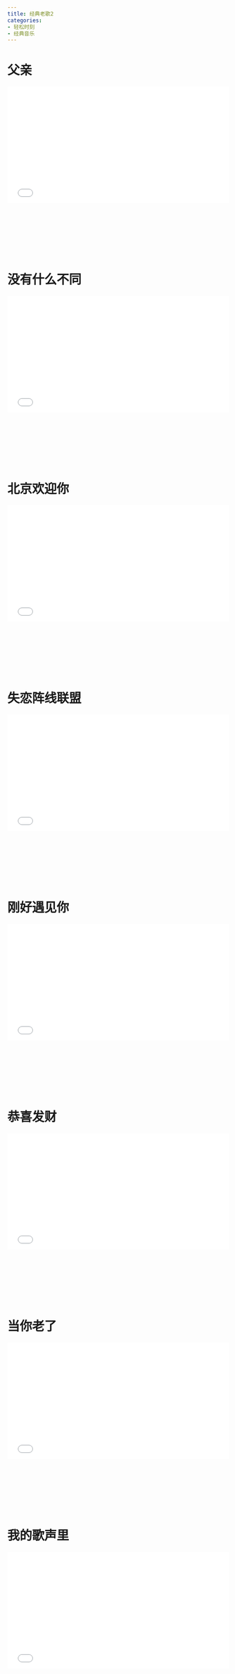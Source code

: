 ```yaml
---
title: 经典老歌2
categories: 
- 轻松时刻
- 经典音乐
---
```


# 父亲

<div style="position: relative; width: 100%; height: 0; padding-bottom: 75%;">
<iframe src="//player.bilibili.com/player.html?aid=821894&bvid=BV1es411o7jc&cid=3230278&page=1&high_quality=1&danmaku=0" scrolling="no" border="0" frameborder="no" framespacing="0" allowfullscreen="true" style="position: absolute; width: 100%; height: 70%; Left: 0; top: 0;"></iframe></div>

# 没有什么不同

<div style="position: relative; width: 100%; height: 0; padding-bottom: 75%;">
<iframe src="//player.bilibili.com/player.html?aid=760846417&bvid=BV1864y1k7tY&cid=346710640&page=1&high_quality=1&danmaku=0" scrolling="no" border="0" frameborder="no" framespacing="0" allowfullscreen="true" style="position: absolute; width: 100%; height: 70%; Left: 0; top: 0;"></iframe></div>

# 北京欢迎你

<div style="position: relative; width: 100%; height: 0; padding-bottom: 75%;">
<iframe src="//player.bilibili.com/player.html?aid=49390162&bvid=BV1Nb411j7LU&cid=86483204&page=1&high_quality=1&danmaku=0" scrolling="no" border="0" frameborder="no" framespacing="0" allowfullscreen="true" style="position: absolute; width: 100%; height: 70%; Left: 0; top: 0;"></iframe></div>

# 失恋阵线联盟

<div style="position: relative; width: 100%; height: 0; padding-bottom: 75%;">
<iframe src="//player.bilibili.com/player.html?aid=850152064&bvid=BV1TL4y1E7dA&cid=469357715&page=1&high_quality=1&danmaku=0" scrolling="no" border="0" frameborder="no" framespacing="0" allowfullscreen="true" style="position: absolute; width: 100%; height: 70%; Left: 0; top: 0;"></iframe></div>

# 刚好遇见你

<div style="position: relative; width: 100%; height: 0; padding-bottom: 75%;">
<iframe src="//player.bilibili.com/player.html?aid=8186214&bvid=BV1zs411b7La&cid=13464204&page=1&high_quality=1&danmaku=0" scrolling="no" border="0" frameborder="no" framespacing="0" allowfullscreen="true" style="position: absolute; width: 100%; height: 70%; Left: 0; top: 0;"></iframe></div>

# 恭喜发财

<div style="position: relative; width: 100%; height: 0; padding-bottom: 75%;">
<iframe src="//player.bilibili.com/player.html?aid=381171334&bvid=BV1zZ4y1d7jH&cid=497697161&page=1&high_quality=1&danmaku=0" scrolling="no" border="0" frameborder="no" framespacing="0" allowfullscreen="true" style="position: absolute; width: 100%; height: 70%; Left: 0; top: 0;"></iframe></div>

# 当你老了

<div style="position: relative; width: 100%; height: 0; padding-bottom: 75%;">
<iframe src="//player.bilibili.com/player.html?aid=12605607&bvid=BV1Qx411p7Jz&cid=20737206&page=1&high_quality=1&danmaku=0" scrolling="no" border="0" frameborder="no" framespacing="0" allowfullscreen="true" style="position: absolute; width: 100%; height: 70%; Left: 0; top: 0;"></iframe></div>

# 我的歌声里

<div style="position: relative; width: 100%; height: 0; padding-bottom: 75%;">
<iframe src="//player.bilibili.com/player.html?aid=9437202&bvid=BV1Ux411D7MB&cid=15595638&page=1&high_quality=1&danmaku=0" scrolling="no" border="0" frameborder="no" framespacing="0" allowfullscreen="true" style="position: absolute; width: 100%; height: 70%; Left: 0; top: 0;"></iframe></div>

# 小幸运

<div style="position: relative; width: 100%; height: 0; padding-bottom: 75%;">
<iframe src="//player.bilibili.com/player.html?aid=17148321&bvid=BV1BW411h7rp&cid=28016249&page=1&high_quality=1&danmaku=0" scrolling="no" border="0" frameborder="no" framespacing="0" allowfullscreen="true" style="position: absolute; width: 100%; height: 70%; Left: 0; top: 0;"></iframe></div>

# 嘀嗒

<div style="position: relative; width: 100%; height: 0; padding-bottom: 75%;">
<iframe src="//player.bilibili.com/player.html?aid=290637849&bvid=BV1jf4y1Y7Kd&cid=339774631&page=1&high_quality=1&danmaku=0" scrolling="no" border="0" frameborder="no" framespacing="0" allowfullscreen="true" style="position: absolute; width: 100%; height: 70%; Left: 0; top: 0;"></iframe></div>

# 新贵妃醉酒

<div style="position: relative; width: 100%; height: 0; padding-bottom: 75%;">
<iframe src="//player.bilibili.com/player.html?aid=9325413&bvid=BV1fx411r7Hr&cid=15410478&page=1&high_quality=1&danmaku=0" scrolling="no" border="0" frameborder="no" framespacing="0" allowfullscreen="true" style="position: absolute; width: 100%; height: 70%; Left: 0; top: 0;"></iframe></div>

# 我只在乎你

<div style="position: relative; width: 100%; height: 0; padding-bottom: 75%;">
<iframe src="//player.bilibili.com/player.html?aid=54250297&bvid=BV144411p7tG&cid=94900291&page=1&high_quality=1&danmaku=0" scrolling="no" border="0" frameborder="no" framespacing="0" allowfullscreen="true" style="position: absolute; width: 100%; height: 70%; Left: 0; top: 0;"></iframe></div>

# 不是因为寂寞才想你

<div style="position: relative; width: 100%; height: 0; padding-bottom: 75%;">
<iframe src="//player.bilibili.com/player.html?aid=461803619&bvid=BV1wL411p741&cid=375334466&page=1&high_quality=1&danmaku=0" scrolling="no" border="0" frameborder="no" framespacing="0" allowfullscreen="true" style="position: absolute; width: 100%; height: 70%; Left: 0; top: 0;"></iframe></div>

# 离别的车站

<div style="position: relative; width: 100%; height: 0; padding-bottom: 75%;">
<iframe src="//player.bilibili.com/player.html?aid=540059655&bvid=BV1zi4y1b7BQ&cid=172048417&page=1&high_quality=1&danmaku=0" scrolling="no" border="0" frameborder="no" framespacing="0" allowfullscreen="true" style="position: absolute; width: 100%; height: 70%; Left: 0; top: 0;"></iframe></div>

# 再回首

<div style="position: relative; width: 100%; height: 0; padding-bottom: 75%;">
<iframe src="//player.bilibili.com/player.html?aid=18361353&bvid=BV1uW411v79K&cid=29970891&page=1&high_quality=1&danmaku=0" scrolling="no" border="0" frameborder="no" framespacing="0" allowfullscreen="true" style="position: absolute; width: 100%; height: 70%; Left: 0; top: 0;"></iframe></div>

# 笔记

<div style="position: relative; width: 100%; height: 0; padding-bottom: 75%;">
<iframe src="//player.bilibili.com/player.html?aid=845601850&bvid=BV1g54y1L7Sc&cid=336453696&page=1&high_quality=1&danmaku=0" scrolling="no" border="0" frameborder="no" framespacing="0" allowfullscreen="true" style="position: absolute; width: 100%; height: 70%; Left: 0; top: 0;"></iframe></div>

# 酒干倘卖无

<div style="position: relative; width: 100%; height: 0; padding-bottom: 75%;">
<iframe src="//player.bilibili.com/player.html?aid=38064133&bvid=BV16t411v7ks&cid=66912389&page=1&high_quality=1&danmaku=0" scrolling="no" border="0" frameborder="no" framespacing="0" allowfullscreen="true" style="position: absolute; width: 100%; height: 70%; Left: 0; top: 0;"></iframe></div>

# 亲爱的小孩

<div style="position: relative; width: 100%; height: 0; padding-bottom: 75%;">
<iframe src="//player.bilibili.com/player.html?aid=462890037&bvid=BV1vL411t7Sh&cid=407650509&page=1&high_quality=1&danmaku=0" scrolling="no" border="0" frameborder="no" framespacing="0" allowfullscreen="true" style="position: absolute; width: 100%; height: 70%; Left: 0; top: 0;"></iframe></div>

# 老男孩

<div style="position: relative; width: 100%; height: 0; padding-bottom: 75%;">
<iframe src="//player.bilibili.com/player.html?aid=850882209&bvid=BV15L4y1t7PE&cid=492947330&page=1&high_quality=1&danmaku=0" scrolling="no" border="0" frameborder="no" framespacing="0" allowfullscreen="true" style="position: absolute; width: 100%; height: 70%; Left: 0; top: 0;"></iframe></div>

# 等一分钟

<div style="position: relative; width: 100%; height: 0; padding-bottom: 75%;">
<iframe src="//player.bilibili.com/player.html?aid=888264667&bvid=BV1BK4y1G7rb&cid=345172714&page=1&high_quality=1&danmaku=0" scrolling="no" border="0" frameborder="no" framespacing="0" allowfullscreen="true" style="position: absolute; width: 100%; height: 70%; Left: 0; top: 0;"></iframe></div>

# 后来

<div style="position: relative; width: 100%; height: 0; padding-bottom: 75%;">
<iframe src="//player.bilibili.com/player.html?aid=418381916&bvid=BV1zV411x7BH&cid=348741449&page=1&high_quality=1&danmaku=0" scrolling="no" border="0" frameborder="no" framespacing="0" allowfullscreen="true" style="position: absolute; width: 100%; height: 70%; Left: 0; top: 0;"></iframe></div>

# 求佛

<div style="position: relative; width: 100%; height: 0; padding-bottom: 75%;">
<iframe src="//player.bilibili.com/player.html?aid=973018188&bvid=BV1Ap4y1t7RD&cid=338429071&page=1&high_quality=1&danmaku=0" scrolling="no" border="0" frameborder="no" framespacing="0" allowfullscreen="true" style="position: absolute; width: 100%; height: 70%; Left: 0; top: 0;"></iframe></div>

# 追梦人

<div style="position: relative; width: 100%; height: 0; padding-bottom: 75%;">
<iframe src="//player.bilibili.com/player.html?aid=331004909&bvid=BV14A411W7vE&cid=278660978&page=1&high_quality=1&danmaku=0" scrolling="no" border="0" frameborder="no" framespacing="0" allowfullscreen="true" style="position: absolute; width: 100%; height: 70%; Left: 0; top: 0;"></iframe></div>

# 奉献

<div style="position: relative; width: 100%; height: 0; padding-bottom: 75%;">
<iframe src="//player.bilibili.com/player.html?aid=14066330&bvid=BV1Dx411t7BX&cid=22967779&page=1&high_quality=1&danmaku=0" scrolling="no" border="0" frameborder="no" framespacing="0" allowfullscreen="true" style="position: absolute; width: 100%; height: 70%; Left: 0; top: 0;"></iframe></div>

# 潮湿的心

<div style="position: relative; width: 100%; height: 0; padding-bottom: 75%;">
<iframe src="//player.bilibili.com/player.html?aid=10351209&bvid=BV1Lx411m7hg&cid=17098548&page=1&high_quality=1&danmaku=0" scrolling="no" border="0" frameborder="no" framespacing="0" allowfullscreen="true" style="position: absolute; width: 100%; height: 70%; Left: 0; top: 0;"></iframe></div>

# 甜蜜蜜

<div style="position: relative; width: 100%; height: 0; padding-bottom: 75%;">
<iframe src="//player.bilibili.com/player.html?aid=420680419&bvid=BV1o341127yK&cid=413918699&page=1&high_quality=1&danmaku=0" scrolling="no" border="0" frameborder="no" framespacing="0" allowfullscreen="true" style="position: absolute; width: 100%; height: 70%; Left: 0; top: 0;"></iframe></div>

# 西海情歌

<div style="position: relative; width: 100%; height: 0; padding-bottom: 75%;">
<iframe src="//player.bilibili.com/player.html?aid=93685685&bvid=BV1cE411x7dK&cid=159956381&page=1&high_quality=1&danmaku=0" scrolling="no" border="0" frameborder="no" framespacing="0" allowfullscreen="true" style="position: absolute; width: 100%; height: 70%; Left: 0; top: 0;"></iframe></div>

# 兰花指

<div style="position: relative; width: 100%; height: 0; padding-bottom: 75%;">
<iframe src="//player.bilibili.com/player.html?aid=18204633&bvid=BV19W411i78Z&cid=29720929&page=1&high_quality=1&danmaku=0" scrolling="no" border="0" frameborder="no" framespacing="0" allowfullscreen="true" style="position: absolute; width: 100%; height: 70%; Left: 0; top: 0;"></iframe></div>

# 红色高跟鞋

<div style="position: relative; width: 100%; height: 0; padding-bottom: 75%;">
<iframe src="//player.bilibili.com/player.html?aid=455540190&bvid=BV15541147PR&cid=189037094&page=1&high_quality=1&danmaku=0" scrolling="no" border="0" frameborder="no" framespacing="0" allowfullscreen="true" style="position: absolute; width: 100%; height: 70%; Left: 0; top: 0;"></iframe></div>